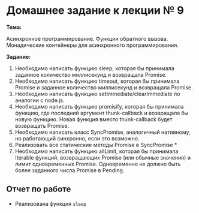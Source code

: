 # Домашнее задание к лекции № 9

**Тема:**

Асинхронное программирование. Функции обратного вызова. Монадические контейнеры для асинхронного программирования.

**Задание:**

1. Необходимо написать функцию sleep, которая бы принимала заданное количество миллисекунд и возвращала Promise.
2. Необходимо написать функцию timeout, которая бы принимала Promise и заданное количество миллисекунд и возвращала Promise.
3. Необходимо написать функцию setImmediate/clearImmediate по аналогии с node.js.
4. Необходимо написать функцию promisify, которая бы принимала функцию, где последний аргумент thunk-callback и возвращала бы новую функцию. Новая функция вместо thunk-callback будет возвращать Promise.
5. Необходимо написать класс SyncPromise, аналогичный нативному, но работающий синхронно, если это возможно.
6. Реализовать все статические методы Promise в SyncPromise *
7. Необходимо написать функцию allLimit, которая бы принимала Iterable функций, возвращающих Promise (или обычные значения) и лимит одновременных Promise. Одновременно не должно быть более заданного числа Promise в Pending.

## Отчет по работе

- Реализована функция `sleep`

